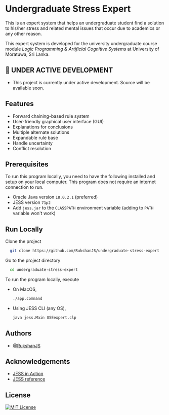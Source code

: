 # Undergraduate Stress Expert

This is an expert system that helps an undergraduate student find a solution to his/her stress and related mental issues that occur due to academics or any other reason.

This expert system is developed for the university undergraduate course module _Logic Programming & Artificial Cognitive Systems_ at University of Moratuwa, Sri Lanka.

## 🚧 UNDER ACTIVE DEVELOPMENT

- This project is currently under active development. Source will be available soon.

## Features

- Forward chaining-based rule system
- User-friendly graphical user interface (GUI)
- Explanations for conclusions
- Multiple alternate solutions
- Expandable rule base
- Handle uncertainty
- Conflict resolution

## Prerequisites

To run this program locally, you need to have the following installed and setup on your local computer. This program does not require an internet connection to run.

- Oracle Java version `18.0.2.1` (preferred)
- JESS version `71p2`
- Add `jess.jar` to the `CLASSPATH` environment variable (adding to `PATH` variable won't work)

## Run Locally

Clone the project

```bash
  git clone https://github.com/RukshanJS/undergraduate-stress-expert
```

Go to the project directory

```bash
  cd undergraduate-stress-expert
```

To run the program locally, execute

- On MacOS,

  ```bash
  ./app.command
  ```

- Using JESS CLI (any OS),

  ```bash
  java jess.Main USEexpert.clp
  ```

## Authors

- [@RukshanJS](https://www.github.com/RukshanJS)

## Acknowledgements

- [JESS in Action](https://www.manning.com/books/jess-in-action?origin=product-look-inside)
- [JESS reference](http://alvarestech.com/temp/fuzzyjess/Jess60/Jess70b7/docs/index.html)

## License

[![MIT License](https://img.shields.io/badge/License-MIT-green.svg)](https://choosealicense.com/licenses/mit/)
